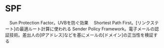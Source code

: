# SPF
　Sun Protection Factor。UVBを防ぐ効果
　Shortest Path First。[リンクステート]の最適ルート計算に使われる
 Sender Policy Framework。電子メールの認証技術。差出人の[IPアドレス]などを基にメールの[ドメイン]の正当性を検証する
